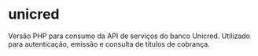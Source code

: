 # unicred
Versão PHP para consumo da API de serviços do banco Unicred. Utilizado para autenticação, emissão e consulta de títulos de cobrança.
